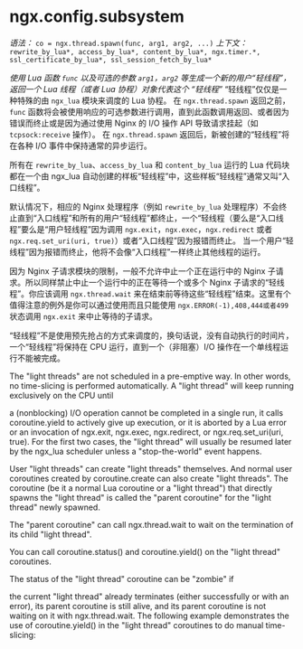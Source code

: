 # ngx.config.subsystem

*语法：* `co = ngx.thread.spawn(func, arg1, arg2, ...)`
*上下文：* `rewrite_by_lua*, access_by_lua*, content_by_lua*, ngx.timer.*, ssl_certificate_by_lua*, ssl_session_fetch_by_lua*`

*使用 Lua 函数 `func` 以及可选的参数 `arg1`，`arg2` 等生成一个新的用户“轻线程”，返回一个 Lua 线程（或者 Lua 协程）对象代表这个 “轻线程”*
“轻线程”仅仅是一种特殊的由 `ngx_lua` 模块来调度的 Lua 协程。
在 `ngx.thread.spawn` 返回之前， `func` 函数将会被使用响应的可选参数进行调用，直到此函数调用返回、或者因为错误而终止或是因为通过使用 Nginx 的 I/O 操作 API 导致请求挂起（如 `tcpsock:receive` 操作）。
在 `ngx.thread.spawn` 返回后，新被创建的“轻线程”将在各种 I/O 事件中保持通常的异步运行。

所有在 `rewrite_by_lua`、`access_by_lua` 和 `content_by_lua` 运行的 Lua 代码块都在一个由 ngx_lua 自动创建的样板“轻线程”中，这些样板“轻线程”通常又叫“入口线程”。

默认情况下，相应的 Nginx 处理程序（例如 `rewrite_by_lua` 处理程序）不会终止直到“入口线程”和所有的用户“轻线程”都终止，一个“轻线程（要么是“入口线程”要么是“用户轻线程”因为调用 `ngx.exit`，`ngx.exec`，`ngx.redirect` 或者 `ngx.req.set_uri(uri, true)`）或者“入口线程”因为报错而终止。
当一个用户“轻线程”因为报错而终止，他将不会像“入口线程”一样终止其他线程的运行。

因为 Nginx 子请求模块的限制，一般不允许中止一个正在运行中的 Nginx 子请求。所以同样禁止中止一个运行中的正在等待一个或多个 Nginx 子请求的“轻线程”。你应该调用 `ngx.thread.wait` 来在结束前等待这些“轻线程”结束。这里有个值得注意的例外是你可以通过使用而且只能使用 `ngx.ERROR(-1),408,444或者499` 状态调用 `ngx.exit` 来中止等待的子请求。

“轻线程”不是使用预先抢占的方式来调度的，换句话说，没有自动执行的时间片，一个“轻线程”将保持在 CPU 运行，直到一个（非阻塞）I/O 操作在一个单线程运行不能被完成。

The "light threads" are not scheduled in a pre-emptive way. In other words, no time-slicing is performed automatically. A "light thread" will keep running exclusively on the CPU until

a (nonblocking) I/O operation cannot be completed in a single run,
it calls coroutine.yield to actively give up execution, or
it is aborted by a Lua error or an invocation of ngx.exit, ngx.exec, ngx.redirect, or ngx.req.set_uri(uri, true).
For the first two cases, the "light thread" will usually be resumed later by the ngx_lua scheduler unless a "stop-the-world" event happens.

User "light threads" can create "light threads" themselves. And normal user coroutines created by coroutine.create can also create "light threads". The coroutine (be it a normal Lua coroutine or a "light thread") that directly spawns the "light thread" is called the "parent coroutine" for the "light thread" newly spawned.

The "parent coroutine" can call ngx.thread.wait to wait on the termination of its child "light thread".

You can call coroutine.status() and coroutine.yield() on the "light thread" coroutines.

The status of the "light thread" coroutine can be "zombie" if

the current "light thread" already terminates (either successfully or with an error),
its parent coroutine is still alive, and
its parent coroutine is not waiting on it with ngx.thread.wait.
The following example demonstrates the use of coroutine.yield() in the "light thread" coroutines to do manual time-slicing: